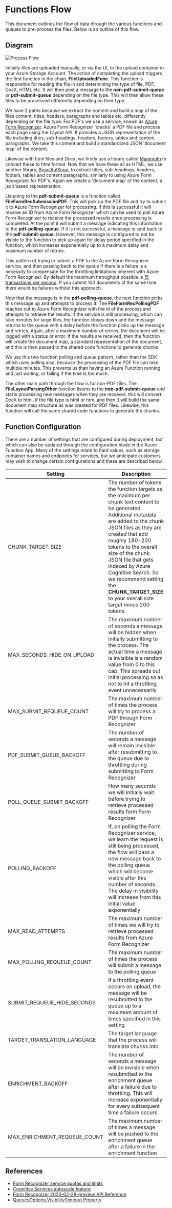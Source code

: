 # Functions Flow
This document outlines the flow of data through the various functions and queues to pre-process the files. Below is an outline of this flow.

## Diagram
![Process Flow](images/func-flow.png)

Initially files are uploaded manually, or via the UI, to the upload container in your Azure Storage Account. The action of completing the upload triggers the first function in the chain, **FileUploadedFunc**. This function is responsible for reading the file in and determining the type of file, PDF, DocX, HTML etc. It will then post a message to the **non-pdf-submit-queue** or **pdf-submit-queue** depending on the file type. This will then allow these files to be processed differently depending on their type.

We have 2 paths because we extract the content and build a map of the files content, titles, headers, paragraphs and tables etc. differently depending on the file type. For PDF's we use a service, known as [Azure Form Recognizer](https://learn.microsoft.com/en-us/azure/applied-ai-services/form-recognizer/?view=form-recog-3.0.0). Azure Form Recognizer 'cracks' a PDF file and process each page using the Layout API. It provides a JSON representation of the file including titles, sub-headings, headers, footers, tables and content paragraphs. We take this content and build a standardized JSON 'document map' of the content. 

Likewise with html files and Docx, we firstly use a library called [Mammoth](https://pypi.org/project/mammoth/) to convert these to html format. Now that we have these all as HTML, we use another library, [BeautifulSoup](https://pypi.org/project/beautifulsoup4/), to extract titles, sub-headings, headers, footers, tables and content paragraphs, similarly to using Azure Form Recognizer for PDF's. Again we create a 'document map' of the content, a json based representation. 

Listening to the **pdf-submit-queue** is a function called **FileFormRecSubmissionPDF**. This will pick up the PDF file and try to submit it to Azure Form Recognizer for processing. If this is successful it will receive an ID from Azure Form Recognizer which can be used to poll Azure Form Recognizer to receive the processed results once processing is completed. At the point it will submit a message indicating this information to the **pdf-polling-queue**. If it is not successful, a message is sent back to the **pdf-submit-queue**. However, this message is configured to not be visible to the function to pick up again for delay period specified in the function, which increases exponentially up to a maximum delay and maximum number of retries.

This pattern of trying to submit a PDF to the Azure Form Recognizer service, and then passing back to the queue if there is a failure is a necessity to compensate for the throttling limitations inherent with Azure Form Recognizer. By default the maximum throughput possible is [15 transactions per second](https://learn.microsoft.com/en-us/azure/applied-ai-services/form-recognizer/service-limits?view=form-recog-3.0.0). If you submit 100 documents at the same time there would be failures without this approach. 

Now that the message is in the **pdf-polling-queue**, the next function picks this message up and attempts to process it. The **FileFormRecPollingPDF** reaches out to Azure Form Recognizer with the id of the process and attempts to retrieve the results. if the service is still processing, which can take minutes for large files, the function closes down and the message returns to the queue with a delay before the function picks up the message and retries. Again, after a maximum number of retries, the document will be logged with a status or error. If the results are received, then the function will create the document map, a standard representation of the document, and this is then passed to the shared code functions to generate chunks.

We use this two function polling and queue pattern, rather than the SDK which uses polling also, because the processing of the PDF file can take multiple minutes. This prevents us than having an Azure Function running and just waiting, or failing if the time is too much.

The other main path through the flow is for non-PDF files. The **FileLayoutParsingOther** function listens to the **non-pdf-submit-queue** and starts processing new messages when they are received. this will convert DocX to html, if the file type is html or htm, and then it will build the same document map structure as was created for PDF files. Likewise, this function will call the same shared code functions to generate the chunks.

## Function Configuration

There are a number of settings that are configured during deployment, but which can also be updated through the configuration blade in the Azure Function App. Many of the settings relate to hard values, such as storage container names and endpoints for services, but we anticipate customers may wish to change certain configurations and these are described below.

Setting | Description
--- | ---
CHUNK_TARGET_SIZE | The number of tokens the function targets as the maximum per chunk text content to be generated. Additional metadata are added to the chunk JSON files as they are created that add roughly 180-200 tokens to the overall size of the chunk JSON file that gets indexed by Azure Cognitive Search. So we recommend setting the **CHUNK_TARGET_SIZE** to your overall size target minus 200 tokens. 
MAX_SECONDS_HIDE_ON_UPLOAD | The maximum number of seconds a message will be hidden when initially submitting to the process. The actual time a message is invisible is a random value from 0 to this cap. This spreads out initial processing so as not to hit a throttling event unnecessarily
MAX_SUBMIT_REQUEUE_COUNT | The maximum number of times the process will try to process a PDF through Form Recognizer
PDF_SUBMIT_QUEUE_BACKOFF | The number of seconds a message will remain invisible after resubmitting to the queue due to throttling during submitting to Form Recognizer
POLL_QUEUE_SUBMIT_BACKOFF | How many seconds we will initially wait before trying to retrieve processed results form Form Recognizer
POLLING_BACKOFF | If, on polling the Form Recognizer service, we learn the request is still being processed, the flow will pass a new message back to the polling queue which will become visible after this number of seconds. The delay in visibility will increase from this initial value exponentially
MAX_READ_ATTEMPTS | The maximum number of times we will try to retrieve processed results from Azure Form Recognizer
MAX_POLLING_REQUEUE_COUNT | The maximum number of times the process will submit a message to the polling queue
SUBMIT_REQUEUE_HIDE_SECONDS | If a throttling event occurs on upload, the message will be resubmitted to the queue up to a maximum amount of times specified in this setting
TARGET_TRANSLATION_LANGUAGE | The target language that the process will translate chunks into
ENRICHMENT_BACKOFF | The number of seconds a message will be invisible when resubmitted to the enrichment queue after a failure due to throttling. This will increase exponentially for every subsequent time a failure occurs
MAX_ENRICHMENT_REQUEUE_COUNT | The maximum number of times a message will be pushed to the enrichment queue after a failure in the enrichment function

## References
- [Form Recognizer service quotas and limits](https://learn.microsoft.com/en-us/azure/applied-ai-services/form-recognizer/service-limits?view=form-recog-3.0.0)
- [Cognitive Services autoscale feature](https://learn.microsoft.com/en-us/azure/cognitive-services/autoscale?tabs=portal)
- [Form Recognizer 2023-02-28-preview API Reference](https://westus.dev.cognitive.microsoft.com/docs/services/form-recognizer-api-2023-02-28-preview/operations/AnalyzeDocument)
- [QueuesOptions.VisibilityTimeout Property](https://learn.microsoft.com/en-us/dotnet/api/microsoft.azure.webjobs.host.queuesoptions.visibilitytimeout?view=azure-dotnet)
